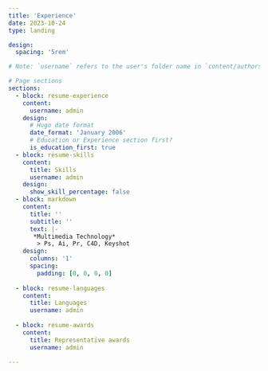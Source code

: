 ```yaml
---
title: 'Experience'
date: 2023-10-24
type: landing

design:
  spacing: '5rem'

# Note: `username` refers to the user's folder name in `content/authors/`

# Page sections
sections:
  - block: resume-experience
    content:
      username: admin
    design:
      # Hugo date format
      date_format: 'January 2006'
      # Education or Experience section first?
      is_education_first: true
  - block: resume-skills
    content:
      title: Skills
      username: admin
    design:
      show_skill_percentage: false
  - block: markdown
    content:
      title: ''
      subtitle: ''
      text: |-
       *Multimedia Technology*
        > Ps, Ai, Pr, C4D, Keyshot
    design:
      columns: '1'
      spacing:
        padding: [0, 0, 0, 0]
  
  - block: resume-languages
    content:
      title: Languages
      username: admin
  
  - block: resume-awards
    content:
      title: Representative awards
      username: admin
  
---
```

